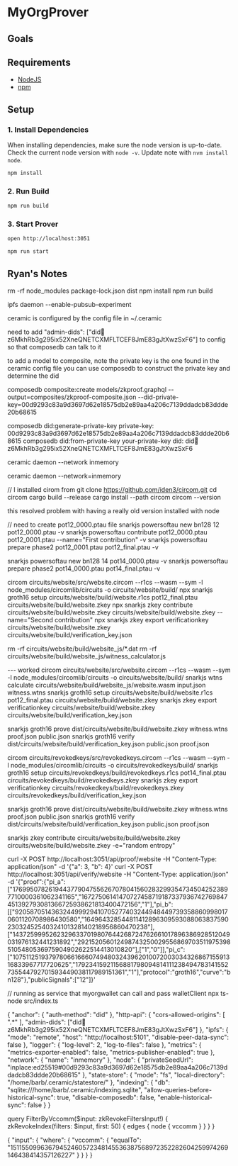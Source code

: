 # MyOrgProver

## Goals

## Requirements

* [NodeJS](https://nodejs.dev/en/)
* [npm](https://www.npmjs.com/)

## Setup

### 1. Install Dependencies

When installing dependencies, make sure the node version is up-to-date. Check the current node version with `node -v`. Update note with `nvm install node`.

```sh
npm install
```

### 2. Run Build

```sh
npm run build
```

### 3. Start Prover

```sh
open http://localhost:3051

npm run start
```

## Ryan's Notes

rm -rf node_modules package-lock.json dist
npm install
npm run build


ipfs daemon  --enable-pubsub-experiment

ceramic is configured by the config file in ~/.ceramic

need to add "admin-dids": ["did:key:z6MkhRb3g295ix52XneQNETCXMFLTCEF8JmE83gJtXwzSxF6"] to config so that composedb can talk to it

to add a model to composite,  note the private key is the one found in the ceramic config file
you can use composedb to construct the private key and determine the did

composedb composite:create models/zkproof.graphql --output=composites/zkproof-composite.json --did-private-key=00d9293c83a9d3697d62e18575db2e89aa4a206c7139ddadcb83ddde20b68615


composedb did:generate-private-key
private-key: 00d9293c83a9d3697d62e18575db2e89aa4a206c7139ddadcb83ddde20b68615
composedb did:from-private-key your-private-key
did: did:key:z6MkhRb3g295ix52XneQNETCXMFLTCEF8JmE83gJtXwzSxF6



ceramic daemon --network inmemory

ceramic daemon --network=inmemory

// I installed cirom from
git clone https://github.com/iden3/circom.git
cd circom
cargo build --release
cargo install --path circom
circom --version

this resolved problem with having a really old version installed with node

// need to create pot12_0000.ptau file
snarkjs powersoftau new bn128 12 pot12_0000.ptau -v
snarkjs powersoftau contribute pot12_0000.ptau pot12_0001.ptau --name="First contribution" -v
snarkjs powersoftau prepare phase2 pot12_0001.ptau pot12_final.ptau -v

snarkjs powersoftau new bn128 14 pot14_0000.ptau -v
snarkjs powersoftau prepare phase2 pot14_0000.ptau pot14_final.ptau -v

circom circuits/website/src/website.circom --r1cs --wasm --sym -l node_modules/circomlib/circuits -o circuits/website/build/
npx snarkjs groth16 setup circuits/website/build/website.r1cs pot12_final.ptau circuits/website/build/website.zkey
npx snarkjs zkey contribute circuits/website/build/website.zkey circuits/website/build/website.zkey --name="Second contribution"
npx snarkjs zkey export verificationkey circuits/website/build/website.zkey circuits/website/build/verification_key.json


rm -rf circuits/website/build/website_js/*.dat
rm -rf circuits/website/build/website_js/witness_calculator.js

--- worked
circom circuits/website/src/website.circom --r1cs --wasm --sym -l node_modules/circomlib/circuits  -o circuits/website/build/
snarkjs wtns calculate circuits/website/build/website_js/website.wasm input.json witness.wtns
snarkjs groth16 setup circuits/website/build/website.r1cs pot12_final.ptau circuits/website/build/website.zkey
snarkjs zkey export verificationkey circuits/website/build/website.zkey circuits/website/build/verification_key.json

snarkjs groth16 prove dist/circuits/website/build/website.zkey witness.wtns proof.json public.json
snarkjs groth16 verify dist/circuits/website/build/verification_key.json public.json proof.json


circom circuits/revokedkeys/src/revokedkeys.circom --r1cs --wasm --sym -l node_modules/circomlib/circuits  -o circuits/revokedkeys/build/
snarkjs groth16 setup circuits/revokedkeys/build/revokedkeys.r1cs pot14_final.ptau circuits/revokedkeys/build/revokedkeys.zkey
snarkjs zkey export verificationkey circuits/revokedkeys/build/revokedkeys.zkey circuits/revokedkeys/build/verification_key.json



snarkjs groth16 prove dist/circuits/website/build/website.zkey witness.wtns proof.json public.json
snarkjs groth16 verify dist/circuits/website/build/verification_key.json public.json proof.json



snarkjs zkey contribute circuits/website/build/website.zkey circuits/website/build/website.zkey -e="random entropy"


curl -X POST http://localhost:3051/api/proof/website -H "Content-Type: application/json" -d '{"a": 3, "b": 4}'
curl -X POST http://localhost:3051/api/verify/website -H "Content-Type: application/json"  -d '{"proof":{"pi_a":["17699507826194437790475562670780415602832993547345042523897710000361062341165","16727506141470727458719187337936742769847451392793081366725938621813400472156","1"],"pi_b":[["9205870514363244999294107052774032449484497393588609980170601120708986430580","16496432854481141289630959308806383759023032452540324101328140218956860470238"],["14372599952623296337019807644268724762661017896386928512049031976132441231892","2921520560124987432500295568697035119753985105480536975904902622514413010820"],["1","0"]],"pi_c":["10751125193797806616660749480324396201007200303432686715591316833967717720625","17923415921156881798094814111238494783141552735544792701593449038117989151361","1"],"protocol":"groth16","curve":"bn128"},"publicSignals":["12"]}'

// running as service that myorgwallet can call and pass walletClient
npx ts-node src/index.ts















{
  "anchor": {
    "auth-method": "did"
  },
  "http-api": {
    "cors-allowed-origins": [
      ".*"
    ],
    "admin-dids": ["did:key:z6MkhRb3g295ix52XneQNETCXMFLTCEF8JmE83gJtXwzSxF6"]
  },
  "ipfs": {
    "mode": "remote",
    "host": "http://localhost:5101",
    "disable-peer-data-sync": false
  },
  "logger": {
    "log-level": 2,
    "log-to-files": false
  },
  "metrics": {
    "metrics-exporter-enabled": false,
    "metrics-publisher-enabled": true
  },
  "network": {
    "name": "inmemory"
  },
  "node": {
    "privateSeedUrl": "inplace:ed25519#00d9293c83a9d3697d62e18575db2e89aa4a206c7139ddadcb83ddde20b68615"
  },
  "state-store": {
    "mode": "fs",
    "local-directory": "/home/barb/.ceramic/statestore/"
  },
  "indexing": {
    "db": "sqlite:///home/barb/.ceramic/indexing.sqlite",
    "allow-queries-before-historical-sync": true,
    "disable-composedb": false,
    "enable-historical-sync": false
  }
}



query FilterByVccomm($input: zkRevokeFiltersInput!) {
  zkRevokeIndex(filters: $input, first: 50) {
    edges {
      node {
        vccomm
      }
    }
  }
}

{
  "input": {
    "where": {
      "vccomm": {
        "equalTo": "15115509963679452460572348145536387568972352282604259974269146438414357126227"
      }
    }
  }
}

